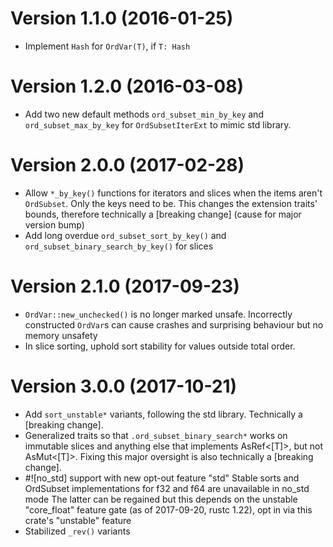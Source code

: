 Version 1.1.0 (2016-01-25)
==========================

* Implement `Hash` for `OrdVar(T)`, if `T: Hash`

Version 1.2.0 (2016-03-08)
==========================

* Add two new default methods `ord_subset_min_by_key` and `ord_subset_max_by_key` for `OrdSubsetIterExt` to mimic std library.

Version 2.0.0 (2017-02-28)
==========================
* Allow `*_by_key()`  functions for iterators and slices when the items aren't `OrdSubset`. Only the keys need to be. This changes the extension traits' bounds, therefore technically a [breaking change] (cause for major version bump)
* Add long overdue `ord_subset_sort_by_key()` and `ord_subset_binary_search_by_key()` for slices

Version 2.1.0 (2017-09-23)
==========================
* `OrdVar::new_unchecked()` is no longer marked unsafe. Incorrectly constructed `OrdVar`s can cause crashes and surprising behaviour
but no memory unsafety
* In slice sorting, uphold sort stability for values outside total order.

Version 3.0.0 (2017-10-21)
==========================
* Add `sort_unstable*` variants, following the std library. Technically a [breaking change].
* Generalized traits so that `.ord_subset_binary_search*` works on immutable slices and anything else that implements AsRef<[T]>, but not AsMut<[T]>. Fixing this major oversight is also technically a [breaking change].
* #![no_std] support with new opt-out feature "std"
  Stable sorts and OrdSubset implementations for f32 and f64 are unavailable in no_std mode 
  The latter can be regained but this depends on the unstable "core_float" feature gate (as of 2017-09-20, rustc 1.22), opt in via this crate's "unstable" feature
* Stabilized `_rev()` variants